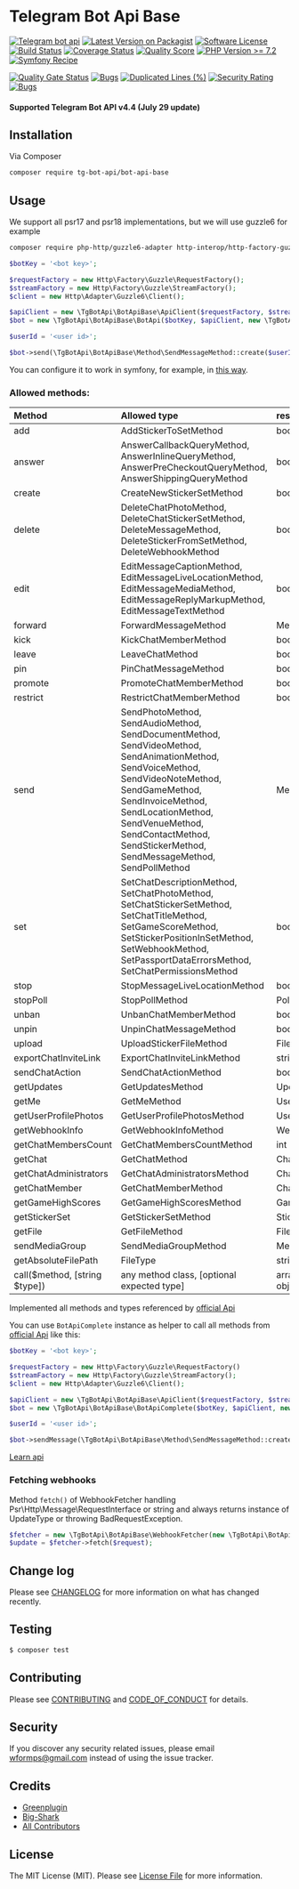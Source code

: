 # Telegram Bot Api Base

[![Telegram bot api][ico-bot-api]][link-bot-api]
[![Latest Version on Packagist][ico-version]][link-packagist]
[![Software License][ico-license]](LICENSE.md)
[![Build Status][ico-travis]][link-travis]
[![Coverage Status][ico-scrutinizer]][link-scrutinizer]
[![Quality Score][ico-code-quality]][link-code-quality]
[![PHP Version >= 7.2][ico-php-v]][link-php-7-2]
[![Symfony Recipe][ico-symfony-recipe]][link-symfony-recipe]

[![Quality Gate Status][sonar-gate-status-icon]][sonar-path]
[![Bugs][sonar-bugs-icon]][sonar-path]
[![Duplicated Lines (%)][sonar-duplicated-lines-icon]][sonar-path]
[![Security Rating][sonar-security-rating-icon]][sonar-path]
[![Bugs][sonar-bugs-icon]][sonar-path]

#### Supported Telegram Bot API v4.4 (July 29 update)

## Installation

Via Composer

``` bash
composer require tg-bot-api/bot-api-base
```

## Usage

We support all psr17 and psr18 implementations, but we will use guzzle6 for example
```bash
composer require php-http/guzzle6-adapter http-interop/http-factory-guzzle
```

```php
$botKey = '<bot key>';

$requestFactory = new Http\Factory\Guzzle\RequestFactory();
$streamFactory = new Http\Factory\Guzzle\StreamFactory();
$client = new Http\Adapter\Guzzle6\Client();

$apiClient = new \TgBotApi\BotApiBase\ApiClient($requestFactory, $streamFactory, $client);
$bot = new \TgBotApi\BotApiBase\BotApi($botKey, $apiClient, new \TgBotApi\BotApiBase\BotApiNormalizer());

$userId = '<user id>';

$bot->send(\TgBotApi\BotApiBase\Method\SendMessageMethod::create($userId, 'Hi'));
```

You can configure it to work in symfony, for example, in [this way](https://gist.github.com/greenplugin/09179bee606aa01b1ee00d049ab78fc4).

### Allowed methods:

|Method|Allowed type|response|
|:--|:--|:--|
|add|AddStickerToSetMethod|bool|
|answer|AnswerCallbackQueryMethod, AnswerInlineQueryMethod, AnswerPreCheckoutQueryMethod, AnswerShippingQueryMethod|bool|
|create|CreateNewStickerSetMethod|bool|
|delete|DeleteChatPhotoMethod, DeleteChatStickerSetMethod, DeleteMessageMethod, DeleteStickerFromSetMethod, DeleteWebhookMethod|bool|
|edit|EditMessageCaptionMethod, EditMessageLiveLocationMethod, EditMessageMediaMethod, EditMessageReplyMarkupMethod, EditMessageTextMethod|bool|
|forward|ForwardMessageMethod|MessageType|
|kick|KickChatMemberMethod|bool|
|leave|LeaveChatMethod|bool|
|pin|PinChatMessageMethod|bool|
|promote|PromoteChatMemberMethod|bool|
|restrict|RestrictChatMemberMethod|bool|
|send|SendPhotoMethod, SendAudioMethod, SendDocumentMethod, SendVideoMethod, SendAnimationMethod, SendVoiceMethod, SendVideoNoteMethod, SendGameMethod, SendInvoiceMethod, SendLocationMethod, SendVenueMethod, SendContactMethod, SendStickerMethod, SendMessageMethod, SendPollMethod|MessageType|
|set|SetChatDescriptionMethod, SetChatPhotoMethod, SetChatStickerSetMethod, SetChatTitleMethod, SetGameScoreMethod, SetStickerPositionInSetMethod, SetWebhookMethod, SetPassportDataErrorsMethod, SetChatPermissionsMethod|bool|
|stop|StopMessageLiveLocationMethod|bool|
|stopPoll|StopPollMethod|Poll|
|unban|UnbanChatMemberMethod|bool|
|unpin|UnpinChatMessageMethod|bool|
|upload|UploadStickerFileMethod|FileType|
|exportChatInviteLink|ExportChatInviteLinkMethod|string|
|sendChatAction|SendChatActionMethod|bool|
|getUpdates|GetUpdatesMethod|UpdateType[]|
|getMe|GetMeMethod|UserType|
|getUserProfilePhotos|GetUserProfilePhotosMethod|UserProfilePhotosType|
|getWebhookInfo|GetWebhookInfoMethod|WebhookInfoType|
|getChatMembersCount|GetChatMembersCountMethod|int|
|getChat|GetChatMethod|ChatType|
|getChatAdministrators|GetChatAdministratorsMethod|ChatMemberType[]|
|getChatMember|GetChatMemberMethod|ChatMemberType|
|getGameHighScores|GetGameHighScoresMethod|GameHighScoreType[]|
|getStickerSet|GetStickerSetMethod|StickerSetType|
|getFile|GetFileMethod|FileType|
|sendMediaGroup|SendMediaGroupMethod|MessageType[]|
|getAbsoluteFilePath|FileType|string|
|call($method, [string $type])|any method class, [optional expected type]|array or excepted type object|

Implemented all methods and types referenced by [official Api](https://core.telegram.org/bots/api)

You can use  `BotApiComplete` instance as helper to call 
all methods from [official Api](https://core.telegram.org/bots/api) like this:

```php
$botKey = '<bot key>';

$requestFactory = new Http\Factory\Guzzle\RequestFactory()
$streamFactory = new Http\Factory\Guzzle\StreamFactory();
$client = new Http\Adapter\Guzzle6\Client();

$apiClient = new \TgBotApi\BotApiBase\ApiClient($requestFactory, $streamFactory, $client);
$bot = new \TgBotApi\BotApiBase\BotApiComplete($botKey, $apiClient, new \TgBotApi\BotApiBase\BotApi\BotApiNormalizer());

$userId = '<user id>';

$bot->sendMessage(\TgBotApi\BotApiBase\Method\SendMessageMethod::create($userId, 'Hi'));
```
[Learn api](https://tg-bot-api.github.io/bot-api-base/api/)
### Fetching webhooks

Method `fetch()` of WebhookFetcher handling Psr\Http\Message\RequestInterface or string and always returns instance of UpdateType or throwing BadRequestException.

```php
$fetcher = new \TgBotApi\BotApiBase\WebhookFetcher(new \TgBotApi\BotApiBase\BotApiNormalizer());
$update = $fetcher->fetch($request);
```

## Change log

Please see [CHANGELOG](CHANGELOG.md) for more information on what has changed recently.

## Testing

``` bash
$ composer test
```

## Contributing

Please see [CONTRIBUTING](CONTRIBUTING.md) and [CODE_OF_CONDUCT](CODE_OF_CONDUCT.md) for details.

## Security

If you discover any security related issues, please email wformps@gmail.com instead of using the issue tracker.

## Credits

- [Greenplugin][link-author-1]
- [Big-Shark][link-author-2]
- [All Contributors][link-contributors]

## License

The MIT License (MIT). Please see [License File](LICENSE.md) for more information.

[ico-php-v]: https://img.shields.io/travis/php-v/tg-bot-api/bot-api-base.svg?style=flat-square
[ico-bot-api]: https://img.shields.io/badge/Bot%20API-4.4-blue.svg?style=flat-square
[ico-version]: https://img.shields.io/packagist/v/tg-bot-api/bot-api-base.svg?style=flat-square
[ico-license]: https://img.shields.io/badge/license-MIT-brightgreen.svg?style=flat-square
[ico-travis]: https://img.shields.io/travis/tg-bot-api/bot-api-base/master.svg?style=flat-square
[ico-scrutinizer]: https://img.shields.io/scrutinizer/coverage/g/tg-bot-api/bot-api-base.svg?style=flat-square
[ico-code-quality]: https://img.shields.io/scrutinizer/g/tg-bot-api/bot-api-base.svg?style=flat-square
[ico-downloads]: https://img.shields.io/packagist/dt/tg-bot-api/bot-api-base.svg?style=flat-square
[ico-last-commit]: https://img.shields.io/github/last-commit/tg-bot-api/bot-api-base.svg?style=flat-square
[ico-symfony-recipe]: https://img.shields.io/badge/Symfony%20Recipe-available-brightgreen

[sonar-gate-status-icon]: https://sonarcloud.io/api/project_badges/measure?project=tg-bot-api_bot-api-base&metric=alert_status
[sonar-bugs-icon]: https://sonarcloud.io/api/project_badges/measure?project=tg-bot-api_bot-api-base&metric=bugs
[sonar-duplicated-lines-icon]: https://sonarcloud.io/api/project_badges/measure?project=tg-bot-api_bot-api-base&metric=duplicated_lines_density
[sonar-security-rating-icon]: https://sonarcloud.io/api/project_badges/measure?project=tg-bot-api_bot-api-base&metric=security_rating
[sonar-bugs-icon]: https://sonarcloud.io/api/project_badges/measure?project=tg-bot-api_bot-api-base&metric=bugs


[link-bot-api]: https://core.telegram.org/bots/api
[link-packagist]: https://packagist.org/packages/tg-bot-api/bot-api-base
[link-travis]: https://travis-ci.org/tg-bot-api/bot-api-base
[link-scrutinizer]: https://scrutinizer-ci.com/g/tg-bot-api/bot-api-base/code-structure
[link-code-quality]: https://scrutinizer-ci.com/g/tg-bot-api/bot-api-base
[link-downloads]: https://packagist.org/packages/tg-bot-api/bot-api-base
[link-author-1]: https://github.com/greenplugin
[link-author-2]: https://github.com/Big-Shark
[link-contributors]: ../../contributors
[link-symfony-recipe]: https://github.com/symfony/recipes-contrib/tree/master/tg-bot-api/bot-api-base/1.0
[link-php-7-2]: https://www.php.net/releases/7_2_0.php
[sonar-path]: https://sonarcloud.io/dashboard?id=tg-bot-api_bot-api-base
